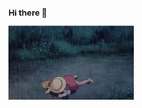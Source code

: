 ### Hi there 👋
<img src="images/totoro.gif" alt="monkeys" width="250"/> 

<!--
<img src="images/rowlet-cute.png" alt="rowlet" width="250"/>
-->

<!--
<img src="images/monkeys.jpg" alt="monkeys" width="250"/> 
-->

<!--
**kuko6/kuko6** is a ✨ _special_ ✨ repository because its `README.md` (this file) appears on your GitHub profile.

Here are some ideas to get you started:

- 🔭 I’m currently working on ...
- 🌱 I’m currently learning ...
- 👯 I’m looking to collaborate on ...
- 🤔 I’m looking for help with ...
- 💬 Ask me about ...
- 📫 How to reach me: ...
- 😄 Pronouns: ...
- ⚡ Fun fact: ...
-->
